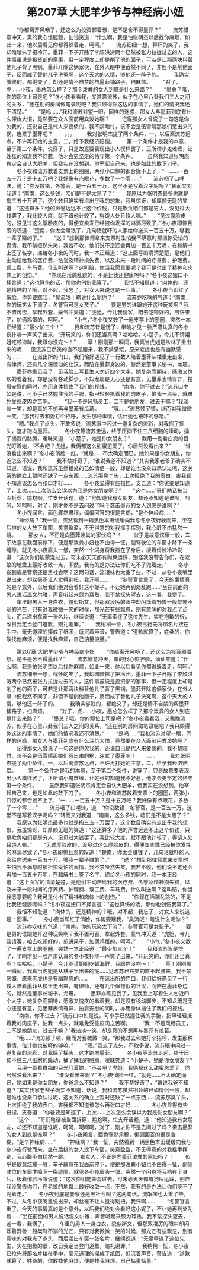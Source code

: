 # 　　第207章 大肥羊少爷与神经病小妞
　　“你都离开风畅了，还这么为投资部着想，是不是舍不得墨菲？”
　　流苏醋意冲天，熏的我心惊胆颤，讪讪笑道：“什么啊，我是怕张明杰以后找你麻烦，如此一来，他以后看见你都得躲着走，呵呵。”
　　流苏细细一想，释怀的笑了，我却暗暗抹了把冷汗。墨菲一下子开除了李颀洪涛两个已然被张力拉拢过去的人，这件事虽说是投资部的家事，但一定程度上却是削了他的面子，可若是让那两块料替他儿子背了黑锅，墨菲开除这俩家伙，在外人眼中便截然不同了，非但不是削他面子，反而成了替他儿子洗冤啊，这个天大的人情，够他还一阵子的。
　　我确实够贱的，都绝交了，却还是情不自禁的帮墨菲铺路子，扫麻烦。
　　“对了，虎……小夜，墨总怎么样了？那个泼粪的女人到底是什么来路？”
　　“墨总？哦，你的那位上司是吧？”冬小夜看看我，又瞧瞧流苏，似乎在心里八卦我们三人之间的关系，“还在别的房间做笔录呢吧？我只顾得你这边的事情了，她们的情况我还不清楚。”
　　“是吗……”我和流苏对望一眼，同样的迷惑，那女人与墨菲到底有什么深仇大恨，竟然要在众人面前用粪泼她啊？
　　记得那女人曾说了一句这是你欠我的，还说自己是代人来要债的，我不禁暗忖，该不会是伍雪晴那娘们惹出来的祸，连累了墨菲吧？
　　。。。
　　我对张明杰提了两个条件，一，以后离流苏远点，不许再打她的主意，二，给予我经济赔偿。
　　第一个条件才是我的本意，至于第二个条件，说穿了，只是故意要表现出小人模样罢了，正所谓小鬼难缠，让姓张的知道我不好惹，他才会更坚定的恪守第一个条件。
　　虽然我知道张明杰肯定会自认大肥羊，但我实在没想到，他宰起自己来，也是如此的敢下刀子。
　　冬小夜和流苏数着支票上的圈圈，两张小口惊的都合拢不上了，“一……一百五十万？是十五万吧？我好像有点眼花，多数了一个零……”
　　流苏咽了口唾沫，道：“你没数错，冬警官，是一百五十万，这里不是写着汉字呢吗？”转而又对我道：“南南，这么多钱，咱们是不是太黑了？”
　　我原以为张明杰最多也就是掏三五十万罢了，这个数目确实有点出乎我的想象，我虽惊讶，却厚颜无耻的笑道：“这还算多？他的声誉远远不止这个价钱，只是欺负咱们都是穷人，没见过大钱罢了，我比较大度，就不跟他计较了，得饶人处且饶人嘛。”
　　“见过厚脸皮的，没见过这么厚脸皮的，得便宜卖乖已经被你发挥的淋漓尽致了，”冬小夜即惊且羡的叹道：“楚南，你太会赚钱了，几句话就吓的人家给你送来一百五十万，够我一辈子赚的了。”
　　“送？”想到那律师拿来支票时生怕我不满意时那担惊受怕的表情，我不禁哑然失笑，我若不收，他们说不定还会再加一百五十万呢，在和解书上签了名字，递给冬小夜的同时，我一本正经道：“这上面写的清清楚楚，是他们主动赔给我的医疗费、名誉及精神损失费，以及未来一段时间的疗养费、护理费、误工费、车马费，什么叫送啊？这叫赔，你当我愿意要呢？我可是付出了精神和肉体上的创伤。”
　　“你现在活蹦乱跳的，不是比我还健康呢吗？”冬小夜这妞口不择言道：“这也算伤的话，那你也创伤我算了。”
　　我恬不知耻道：“肉体的，还是精神的？哦，对不起，我忘了，对女人来说这是一回事。”
　　冬小夜当即红了俏脸，作势要踹我，“臭流氓！瞎说什么呢你？”
　　流苏亦吃味的气道：“南南，你的玩笑太下流了，冬警官可是女孩子。”
　　要是男的谁跟她开这种玩笑啊？我不置可否，拿起外套，豪气冲天道：“虎姐，今儿我请客，咱去吃顿好的，煎饼果子，加俩鸡蛋的，呵呵。”
　　“小气，”冬小夜又数了一遍支票上的圈圈，突然一本正经道：“最少加三个！”
　　我和流苏皆是愣了，半晌才见一脸严肃认真的冬小夜扑哧一声笑了出来，“开玩笑的，你们还当真啊？哈哈哈，小楚子，今儿不请姐姐吃顿海鲜，我跟你没完～！”
　　草！刚刚那一瞬间，我真当虎姐是从林子里出来的呢……见流苏已然笑的直不起腰来，我不禁感慨，原来老虎也是有幽默感的……
　　在派出所的门口，我们恰好遇见了一行数人陪着墨菲从楼里走出来，有律师，还有几个保镖似的壮汉，而陪在墨菲身边的，赫然是董事长秘书，龙珊。
　　墨菲亦瞧见我了，见我脸上写着生人勿近四个大字，她复杂而期待，感激又愧疚的看着我，却是没有移动脚步，不知龙珊是无心还是有意，见墨菲表情有异，拍肩安慰的同时，亦用身体挡住了我们的视线。
　　“南南，你不过去？”流苏口中如是说，可小手已然握住我的手腕，指甲轻轻抵着我的肉皮子，怕我一点头，就难免受些皮肉之苦啊。
　　“我一不是风畅员工，二不是她朋友，过去干嘛？”我淡淡一笑，却是真的不想再与墨菲有瓜葛。
　　“哦……”流苏顿了顿，继而对我微微一笑，“那我过去和她打个招呼，发生那种事情，估计她也被吓的够呛。”
　　“嗯。”我点了点头，不敢多说，流苏眼中闪过一道复杂的流彩，对我摇了摇头，这才跑向墨菲。
　　冬小夜等流苏走远，终于压抑不住三八细胞的躁动，捅了捅我的胳膊，暧昧笑道：“小楚子，她是你女朋友？”
　　我用一副看白痴的目光盯着她，“不会吧？虎姐，我俩都这么甜蜜恩爱了，你居然没看出来？”
　　“谁没看出来啊？”冬小夜俏脸一红，“就是……不太确定而已，她如果是你女朋友，你爸怎么不知道？”
　　我不禁好奇了，“谁说我爸不知道？”其实我家老爷子确实不知道，话说，我和流苏虽然相处的已如情侣一般，却是谁也没亲口承认过呢，这关系的确立上暂时还缺了一点东西……流苏那臭丫头，上次拒绝了我的表白，害我都不知道该怎么再张口才好……
　　冬小夜显得有些扭捏，支吾道：“你爸要是知道了，上次……上次怎么会误以为我是你女朋友啊？”
　　“这个……”哥们瞎话被当面拆穿，尴尬啊，忙支开话题，道：“他知道我有女朋友，却还不知道是谁呢，呵呵，呵呵呵，对了，刚才你不是去问过了吗？袭击墨菲的女人到底是谁啊？”
　　冬小夜闻言，面色骤然肃穆，偏偏回答的很是含糊，“是个神经病……”
　　“神经病？”我一怔，突然看到一辆黑色本田缓缓向我与冬小夜行驶而来，坐在后排的女人放下车窗，笑意盈盈，不无得意的对我摇手挥别，我心脏不由猛然一跳。
　　那女人，不正是向墨菲泼粪的家伙吗？！
　　似乎是故意炫耀一般，车子故意在我面前停下，便是那泼粪小妞也不由得一怔，副驾驶位的车窗才降下一条缝隙，就见冬小夜眉头一皱，突然一个闪身将我挡在了身后，板着俏脸冷冷说道：“这次你们能蒙混过去，可未必天天都有狗屎运踩，别怪我没警告你们，在老娘的地盘上最好收敛一点，不然，我有的是办法让你们吃不了兜着走。”
　　冬小夜到底是警察还是黑社会啊？这两句话，流氓味也太重了些，不过，从冬小夜嘴里说出来，却丝毫不让人觉得别扭，我汗啊……
　　“冬警官言重了，今天的事情真的是个意外，以后我们绝对会看好这小妮子，不让她再到处乱跑……”坐在前面的男人说话温文尔雅，声音听起来颇为耳熟，我不禁探头望去，这一看，我愣了。
　　车里的男人一身白衣，貌似斯文，但那双凌厉的眼中却闪烁着野兽一般桀骜不驯的光芒，只有对我微微一笑的时候，那光芒有些飘忽，别有意味的对我点了点头，而后递出车窗一张名片，继续说道：“无辜牵连了这位先生，实在抱歉的很，改日我定当登门道歉，赔礼谢罪。”
　　我稍稍一怔，冬小夜已抢先将那名片接在手中，毫无道理的攥成了纸团，低沉着声音，警告道：“道歉就算了，姓桑的，你敢找他麻烦，便是找我麻烦，自己掂量掂量。”

　　第207章 大肥羊少爷与神经病小妞
　　“你都离开风畅了，还这么为投资部着想，是不是舍不得墨菲？”
　　流苏醋意冲天，熏的我心惊胆颤，讪讪笑道：“什么啊，我是怕张明杰以后找你麻烦，如此一来，他以后看见你都得躲着走，呵呵。”
　　流苏细细一想，释怀的笑了，我却暗暗抹了把冷汗。墨菲一下子开除了李颀洪涛两个已然被张力拉拢过去的人，这件事虽说是投资部的家事，但一定程度上却是削了他的面子，可若是让那两块料替他儿子背了黑锅，墨菲开除这俩家伙，在外人眼中便截然不同了，非但不是削他面子，反而成了替他儿子洗冤啊，这个天大的人情，够他还一阵子的。
　　我确实够贱的，都绝交了，却还是情不自禁的帮墨菲铺路子，扫麻烦。
　　“对了，虎……小夜，墨总怎么样了？那个泼粪的女人到底是什么来路？”
　　“墨总？哦，你的那位上司是吧？”冬小夜看看我，又瞧瞧流苏，似乎在心里八卦我们三人之间的关系，“还在别的房间做笔录呢吧？我只顾得你这边的事情了，她们的情况我还不清楚。”
　　“是吗……”我和流苏对望一眼，同样的迷惑，那女人与墨菲到底有什么深仇大恨，竟然要在众人面前用粪泼她啊？
　　记得那女人曾说了一句这是你欠我的，还说自己是代人来要债的，我不禁暗忖，该不会是伍雪晴那娘们惹出来的祸，连累了墨菲吧？
　　。。。
　　我对张明杰提了两个条件，一，以后离流苏远点，不许再打她的主意，二，给予我经济赔偿。
　　第一个条件才是我的本意，至于第二个条件，说穿了，只是故意要表现出小人模样罢了，正所谓小鬼难缠，让姓张的知道我不好惹，他才会更坚定的恪守第一个条件。
　　虽然我知道张明杰肯定会自认大肥羊，但我实在没想到，他宰起自己来，也是如此的敢下刀子。
　　冬小夜和流苏数着支票上的圈圈，两张小口惊的都合拢不上了，“一……一百五十万？是十五万吧？我好像有点眼花，多数了一个零……”
　　流苏咽了口唾沫，道：“你没数错，冬警官，是一百五十万，这里不是写着汉字呢吗？”转而又对我道：“南南，这么多钱，咱们是不是太黑了？”
　　我原以为张明杰最多也就是掏三五十万罢了，这个数目确实有点出乎我的想象，我虽惊讶，却厚颜无耻的笑道：“这还算多？他的声誉远远不止这个价钱，只是欺负咱们都是穷人，没见过大钱罢了，我比较大度，就不跟他计较了，得饶人处且饶人嘛。”
　　“见过厚脸皮的，没见过这么厚脸皮的，得便宜卖乖已经被你发挥的淋漓尽致了，”冬小夜即惊且羡的叹道：“楚南，你太会赚钱了，几句话就吓的人家给你送来一百五十万，够我一辈子赚的了。”
　　“送？”想到那律师拿来支票时生怕我不满意时那担惊受怕的表情，我不禁哑然失笑，我若不收，他们说不定还会再加一百五十万呢，在和解书上签了名字，递给冬小夜的同时，我一本正经道：“这上面写的清清楚楚，是他们主动赔给我的医疗费、名誉及精神损失费，以及未来一段时间的疗养费、护理费、误工费、车马费，什么叫送啊？这叫赔，你当我愿意要呢？我可是付出了精神和肉体上的创伤。”
　　“你现在活蹦乱跳的，不是比我还健康呢吗？”冬小夜这妞口不择言道：“这也算伤的话，那你也创伤我算了。”
　　我恬不知耻道：“肉体的，还是精神的？哦，对不起，我忘了，对女人来说这是一回事。”
　　冬小夜当即红了俏脸，作势要踹我，“臭流氓！瞎说什么呢你？”
　　流苏亦吃味的气道：“南南，你的玩笑太下流了，冬警官可是女孩子。”
　　要是男的谁跟她开这种玩笑啊？我不置可否，拿起外套，豪气冲天道：“虎姐，今儿我请客，咱去吃顿好的，煎饼果子，加俩鸡蛋的，呵呵。”
　　“小气，”冬小夜又数了一遍支票上的圈圈，突然一本正经道：“最少加三个！”
　　我和流苏皆是愣了，半晌才见一脸严肃认真的冬小夜扑哧一声笑了出来，“开玩笑的，你们还当真啊？哈哈哈，小楚子，今儿不请姐姐吃顿海鲜，我跟你没完～！”
　　草！刚刚那一瞬间，我真当虎姐是从林子里出来的呢……见流苏已然笑的直不起腰来，我不禁感慨，原来老虎也是有幽默感的……
　　在派出所的门口，我们恰好遇见了一行数人陪着墨菲从楼里走出来，有律师，还有几个保镖似的壮汉，而陪在墨菲身边的，赫然是董事长秘书，龙珊。
　　墨菲亦瞧见我了，见我脸上写着生人勿近四个大字，她复杂而期待，感激又愧疚的看着我，却是没有移动脚步，不知龙珊是无心还是有意，见墨菲表情有异，拍肩安慰的同时，亦用身体挡住了我们的视线。
　　“南南，你不过去？”流苏口中如是说，可小手已然握住我的手腕，指甲轻轻抵着我的肉皮子，怕我一点头，就难免受些皮肉之苦啊。
　　“我一不是风畅员工，二不是她朋友，过去干嘛？”我淡淡一笑，却是真的不想再与墨菲有瓜葛。
　　“哦……”流苏顿了顿，继而对我微微一笑，“那我过去和她打个招呼，发生那种事情，估计她也被吓的够呛。”
　　“嗯。”我点了点头，不敢多说，流苏眼中闪过一道复杂的流彩，对我摇了摇头，这才跑向墨菲。
　　冬小夜等流苏走远，终于压抑不住三八细胞的躁动，捅了捅我的胳膊，暧昧笑道：“小楚子，她是你女朋友？”
　　我用一副看白痴的目光盯着她，“不会吧？虎姐，我俩都这么甜蜜恩爱了，你居然没看出来？”
　　“谁没看出来啊？”冬小夜俏脸一红，“就是……不太确定而已，她如果是你女朋友，你爸怎么不知道？”
　　我不禁好奇了，“谁说我爸不知道？”其实我家老爷子确实不知道，话说，我和流苏虽然相处的已如情侣一般，却是谁也没亲口承认过呢，这关系的确立上暂时还缺了一点东西……流苏那臭丫头，上次拒绝了我的表白，害我都不知道该怎么再张口才好……
　　冬小夜显得有些扭捏，支吾道：“你爸要是知道了，上次……上次怎么会误以为我是你女朋友啊？”
　　“这个……”哥们瞎话被当面拆穿，尴尬啊，忙支开话题，道：“他知道我有女朋友，却还不知道是谁呢，呵呵，呵呵呵，对了，刚才你不是去问过了吗？袭击墨菲的女人到底是谁啊？”
　　冬小夜闻言，面色骤然肃穆，偏偏回答的很是含糊，“是个神经病……”
　　“神经病？”我一怔，突然看到一辆黑色本田缓缓向我与冬小夜行驶而来，坐在后排的女人放下车窗，笑意盈盈，不无得意的对我摇手挥别，我心脏不由猛然一跳。
　　那女人，不正是向墨菲泼粪的家伙吗？！
　　似乎是故意炫耀一般，车子故意在我面前停下，便是那泼粪小妞也不由得一怔，副驾驶位的车窗才降下一条缝隙，就见冬小夜眉头一皱，突然一个闪身将我挡在了身后，板着俏脸冷冷说道：“这次你们能蒙混过去，可未必天天都有狗屎运踩，别怪我没警告你们，在老娘的地盘上最好收敛一点，不然，我有的是办法让你们吃不了兜着走。”
　　冬小夜到底是警察还是黑社会啊？这两句话，流氓味也太重了些，不过，从冬小夜嘴里说出来，却丝毫不让人觉得别扭，我汗啊……
　　“冬警官言重了，今天的事情真的是个意外，以后我们绝对会看好这小妮子，不让她再到处乱跑……”坐在前面的男人说话温文尔雅，声音听起来颇为耳熟，我不禁探头望去，这一看，我愣了。
　　车里的男人一身白衣，貌似斯文，但那双凌厉的眼中却闪烁着野兽一般桀骜不驯的光芒，只有对我微微一笑的时候，那光芒有些飘忽，别有意味的对我点了点头，而后递出车窗一张名片，继续说道：“无辜牵连了这位先生，实在抱歉的很，改日我定当登门道歉，赔礼谢罪。”
　　我稍稍一怔，冬小夜已抢先将那名片接在手中，毫无道理的攥成了纸团，低沉着声音，警告道：“道歉就算了，姓桑的，你敢找他麻烦，便是找我麻烦，自己掂量掂量。”
